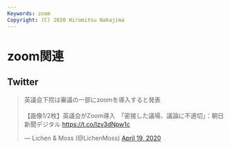 ```yaml
---
Keywords: zoom
Copyright: (C) 2020 Hiromitsu Nakajima
---
```


# zoom関連 

## Twitter

<blockquote class="twitter-tweet"><p lang="ja" dir="ltr">英議会下院は審議の一部にzoomを導入すると発表<br><br>【画像1/2枚】英議会がZoom導入　「密接した議場、議論に不適切」：朝日新聞デジタル <a href="https://t.co/lzv3dNpw1c">https://t.co/lzv3dNpw1c</a></p>&mdash; Lichen &amp; Moss (@LichenMoss) <a href="https://twitter.com/LichenMoss/status/1251884664354037760?ref_src=twsrc%5Etfw">April 19, 2020</a></blockquote> <script async src="https://platform.twitter.com/widgets.js" charset="utf-8"></script>
